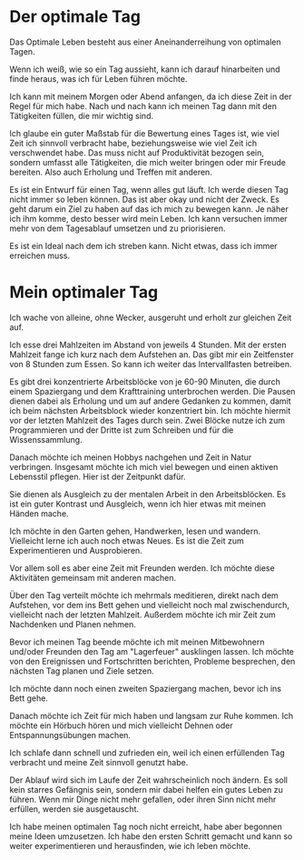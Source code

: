 # Der optimale Tag

Das Optimale Leben besteht aus einer Aneinanderreihung von optimalen Tagen.

Wenn ich weiß, wie so ein Tag aussieht, kann ich darauf hinarbeiten und finde heraus, was ich für Leben führen möchte.

Ich kann mit meinem Morgen oder Abend anfangen, da ich diese Zeit in der Regel für mich habe. Nach und nach kann ich meinen Tag dann mit den Tätigkeiten füllen, die mir wichtig sind.

Ich glaube ein guter Maßstab für die Bewertung eines Tages ist, wie viel Zeit ich sinnvoll verbracht habe, beziehungsweise wie viel Zeit ich verschwendet habe. Das muss nicht auf Produktivität bezogen sein, sondern umfasst alle Tätigkeiten, die mich weiter bringen oder mir Freude bereiten. Also auch Erholung und Treffen mit anderen.

Es ist ein Entwurf für einen Tag, wenn alles gut läuft. Ich werde diesen Tag nicht immer so leben können. Das ist aber okay und nicht der Zweck. Es geht darum ein Ziel zu haben auf das ich mich zu bewegen kann. Je näher ich ihm komme, desto besser wird mein Leben. Ich kann versuchen immer mehr von dem Tagesablauf umsetzen und zu priorisieren.

Es ist ein Ideal nach dem ich streben kann. Nicht etwas, dass ich immer erreichen muss.

# Mein optimaler Tag

Ich wache von alleine, ohne Wecker, ausgeruht und erholt zur gleichen Zeit auf.

Ich esse drei Mahlzeiten im Abstand von jeweils 4 Stunden. Mit der ersten Mahlzeit fange ich kurz nach dem Aufstehen an. Das gibt mir ein Zeitfenster von 8 Stunden zum Essen. So kann ich weiter das Intervallfasten betreiben.

Es gibt drei konzentrierte Arbeitsblöcke von je 60-90 Minuten, die durch einem Spaziergang und dem Krafttraining unterbrochen werden. Die Pausen dienen dabei als Erholung und um auf andere Gedanken zu kommen, damit ich beim nächsten Arbeitsblock wieder konzentriert bin. Ich möchte hiermit vor der letzten Mahlzeit des Tages durch sein. Zwei Blöcke nutze ich zum Programmieren und der Dritte ist zum Schreiben und für die Wissenssammlung.

Danach möchte ich meinen Hobbys nachgehen und Zeit in Natur verbringen. Insgesamt möchte ich mich viel bewegen und einen aktiven Lebensstil pflegen. Hier ist der Zeitpunkt dafür.

Sie dienen als Ausgleich zu der mentalen Arbeit in den Arbeitsblöcken. Es ist ein guter Kontrast und Ausgleich, wenn ich hier etwas mit meinen Händen mache.

Ich möchte in den Garten gehen, Handwerken, lesen und wandern. Vielleicht lerne ich auch noch etwas Neues. Es ist die Zeit zum Experimentieren und Ausprobieren.

Vor allem soll es aber eine Zeit mit Freunden werden. Ich möchte diese Aktivitäten gemeinsam mit anderen machen.

Über den Tag verteilt möchte ich mehrmals meditieren, direkt nach dem Aufstehen, vor dem ins Bett gehen und vielleicht noch mal zwischendurch, vielleicht nach der letzten Mahlzeit. Außerdem möchte ich mir Zeit zum Nachdenken und Planen nehmen.

Bevor ich meinen Tag beende möchte ich mit meinen Mitbewohnern und/oder Freunden den Tag am "Lagerfeuer" ausklingen lassen. Ich möchte von den Ereignissen und Fortschritten berichten, Probleme besprechen, den nächsten Tag planen und Ziele setzen.

Ich möchte dann noch einen zweiten Spaziergang machen, bevor ich ins Bett gehe.

Danach möchte ich Zeit für mich haben und langsam zur Ruhe kommen. Ich möchte ein Hörbuch hören und mich vielleicht Dehnen oder Entspannungsübungen machen.

Ich schlafe dann schnell und zufrieden ein, weil ich einen erfüllenden Tag verbracht und meine Zeit sinnvoll genutzt habe.

Der Ablauf wird sich im Laufe der Zeit wahrscheinlich noch ändern. Es soll kein starres Gefängnis sein, sondern mir dabei helfen ein gutes Leben zu führen. Wenn mir Dinge nicht mehr gefallen, oder ihren Sinn nicht mehr erfüllen, werden sie ausgetauscht. 

Ich habe meinen optimalen Tag noch nicht erreicht, habe aber begonnen meine Ideen umzusetzen. Ich habe den ersten Schritt gemacht und kann so weiter experimentieren und herausfinden, wie ich leben möchte.